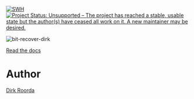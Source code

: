 [![SWH](https://archive.softwareheritage.org/badge/origin/https://github.com/Dans-labs/bit-recover/)](https://archive.softwareheritage.org/browse/origin/https://github.com/Dans-labs/bit-recover/)
[![Project Status: Unsupported – The project has reached a stable, usable state but the author(s) have ceased all work on it. A new maintainer may be desired.](https://www.repostatus.org/badges/latest/unsupported.svg)](https://www.repostatus.org/#unsupported)

![bit-recover-dirk](https://raw.github.com/Dans-labs/bit-recover/master/docs/files/logo.png)

[Read the docs](/docs/index.md)

# Author

[Dirk Roorda](https://github.com/dirkroorda)
